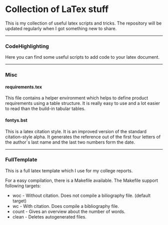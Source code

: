 
# Collection of LaTex stuff

This is my collection of useful latex scripts and tricks. The repository will be updated regularly when I got something new to share.


----------
### CodeHighlighting
Here you can find some useful scripts to add code to your latex document.


----------
### Misc
#### requirements.tex
This file contains a helper environment which helps to define product requirements using a table structure.
It is really easy to use and a lot easier to read than the build-in tabular tables.


#### fontys.bst
This is a latex citation style. It is an improved version of the standard citation-style alpha.
It generates the reference out of the first four letters of the author´s last name and the last two numbers form the date.


----------
### FullTemplate
This is a full latex template which I use for my college reports.

For a easy compilation, there is a Makefile available.
The Makefile support following targets:

 - woc - Without citation. Does not compile a biliography file. (default target)
 - wc - With citation. Does compile a bibliography file.
 - count - Gives an overview about the number of words.
 - clean - Deletes autogenerated files.
